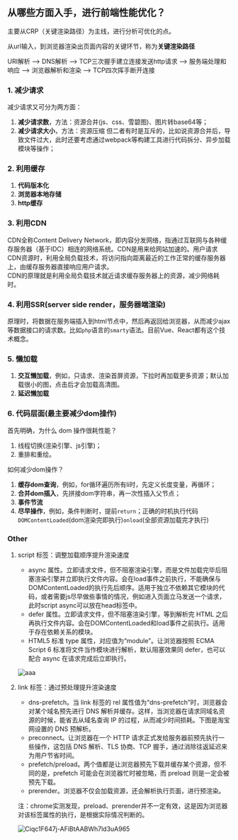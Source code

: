 ## 从哪些方面入手，进行前端性能优化？

主要从CRP（关键渲染路径）为主线，进行分析可优化的点。

从url输入，到浏览器渲染出页面内容的关键环节，称为**关键渲染路径**

URI解析 ——> DNS解析 ——> TCP三次握手建立连接发送http请求 ——> 服务端处理和响应 ——> 浏览器解析和渲染 ——> TCP四次挥手断开连接

### 1. 减少请求
减少请求又可分为两方面：
1. **减少请求数**，方法：资源合并(js、css、雪碧图)、图片转base64等；
2. **减少请求大小**，方法：资源压缩
但二者有时是互斥的，比如说资源合并后，导致文件过大，此时还要考虑通过webpack等构建工具进行代码拆分、异步加载模块等操作；

### 2. 利用缓存
1. **代码版本化**
2. **浏览器本地存储**
3. **http缓存**

### 3. 利用CDN
CDN全称Content Delivery Network，即内容分发网络，指通过互联网与各种缓存服务器（基于IDC）相连的网络系统。CDN是用来给网站加速的。用户请求CDN资源时，利用全局负载技术，将访问指向距离最近的工作正常的缓存服务器上，由缓存服务器直接响应用户请求。      
CDN的原理就是利用全局负载技术就近请求缓存服务器上的资源，减少网络耗时。

### 4. 利用SSR(server side render，服务器端渲染)
原理时，将数据在服务端插入到html节点中，然后再返回给浏览器，从而减少ajax等数据接口的请求数。比如`php`语言的`smarty`语法。目前Vue、React都有这个技术概念。

### 5. 懒加载
1. **交互懒加载**，例如，只请求、渲染首屏资源，下拉时再加载更多资源；默认加载很小的图，点击后才会加载高清图。
2. **延迟懒加载**

### 6. 代码层面(最主要减少dom操作)
首先明确，为什么 dom 操作很耗性能？
1. 线程切换(渲染引擎、js引擎)；
2. 重排和重绘。

如何减少dom操作？
1. **缓存dom查询**，例如，for循环遍历所有li时，先定义长度变量，再循环；
2. **合并dom插入**，先拼接dom字符串，再一次性插入父节点；
3. **事件节流**
4. **尽早操作**，例如，条件判断时，提前`return`；正确的时机执行代码`DOMContentLoaded`(dom渲染完即执行)`onload`(全部资源加载完才执行)

### Other
1. script 标签：调整加载顺序提升渲染速度
    * async 属性。立即请求文件，但不阻塞渲染引擎，而是文件加载完毕后阻塞渲染引擎并立即执行文件内容。会在load事件之前执行，不能确保与DOMContentLoaded的执行先后顺序。适用于独立不依赖其它模块的代码，或者需要js尽早做些事情的情况，例如进入页面立马发送一个请求，此时script async可以放在head标签中。
    * defer 属性。立即请求文件，但不阻塞渲染引擎，等到解析完 HTML 之后再执行文件内容。会在DOMContentLoaded和load事件之前执行。适用于存在依赖关系的模块。
    * HTML5 标准 type 属性，对应值为“module”。让浏览器按照 ECMA Script 6 标准将文件当作模块进行解析，默认阻塞效果同 defer，也可以配合 async 在请求完成后立即执行。

    ![aaa](https://s0.lgstatic.com/i/image/M00/07/0E/Ciqc1F647iiAZx3cAAB1ewBzlh0431.png)

2. link 标签：通过预处理提升渲染速度
    * dns-prefetch。当 link 标签的 rel 属性值为“dns-prefetch”时，浏览器会对某个域名预先进行 DNS 解析并缓存。这样，当浏览器在请求同域名资源的时候，能省去从域名查询 IP 的过程，从而减少时间损耗。下图是淘宝网设置的 DNS 预解析。
    * preconnect。让浏览器在一个 HTTP 请求正式发给服务器前预先执行一些操作，这包括 DNS 解析、TLS 协商、TCP 握手，通过消除往返延迟来为用户节省时间。
    * prefetch/preload。两个值都是让浏览器预先下载并缓存某个资源，但不同的是，prefetch 可能会在浏览器忙时被忽略，而 preload 则是一定会被预先下载。
    * prerender。浏览器不仅会加载资源，还会解析执行页面，进行预渲染。
  
    注：chrome实测发现，preload、prerender并不一定有效，这是因为浏览器对该标签属性的执行，是根据实际情况判断的。

    ![Ciqc1F647j-AFiBtAABWh7ld3uA965](https://s0.lgstatic.com/i/image/M00/07/0E/Ciqc1F647j-AFiBtAABWh7ld3uA965.png)



